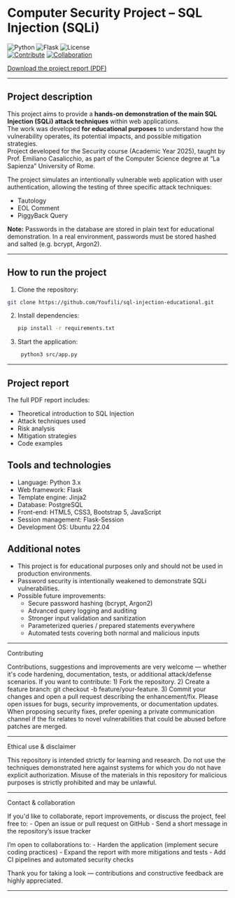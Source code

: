 # Computer Security Project – SQL Injection (SQLi) 

![Python](https://img.shields.io/badge/Python-3.10-blue) 
![Flask](https://img.shields.io/badge/Flask-2.2-orange) 
![License](https://img.shields.io/badge/License-MIT-green)  
[![Contribute](https://img.shields.io/badge/Contribute-Welcome-brightgreen)](https://github.com/Youfili/sql-injection-educational/pulls) 
[![Collaboration](https://img.shields.io/badge/Collaboration-Open-blue)](https://github.com/Youfili/sql-injection-educational/issues)

[Download the project report (PDF)](docs/Sicurezza_Project.pdf)

---

## Project description
This project aims to provide a **hands-on demonstration of the main SQL Injection (SQLi) attack techniques** within web applications.  
The work was developed **for educational purposes** to understand how the vulnerability operates, its potential impacts, and possible mitigation strategies.  
Project developed for the Security course (Academic Year 2025), taught by Prof. Emiliano Casalicchio, as part of the Computer Science degree at “La Sapienza” University of Rome.

The project simulates an intentionally vulnerable web application with user authentication, allowing the testing of three specific attack techniques:
- Tautology
- EOL Comment
- PiggyBack Query

**Note:** Passwords in the database are stored in plain text for educational demonstration. In a real environment, passwords must be stored hashed and salted (e.g. bcrypt, Argon2).

---

## How to run the project

1. Clone the repository:
```bash
git clone https://github.com/Youfili/sql-injection-educational.git
```
2. Install dependencies:
    ```bash
    pip install -r requirements.txt
    ```
   
3. Start the application:
   ```bash
    python3 src/app.py
   ```

---

## Project report
The full PDF report includes:
- Theoretical introduction to SQL Injection
- Attack techniques used
- Risk analysis
- Mitigation strategies
- Code examples

## Tools and technologies
- Language: Python 3.x
- Web framework: Flask
- Template engine: Jinja2
- Database: PostgreSQL
- Front-end: HTML5, CSS3, Bootstrap 5, JavaScript
- Session management: Flask-Session
- Development OS: Ubuntu 22.04

## Additional notes
- This project is for educational purposes only and should not be used in production environments.
- Password security is intentionally weakened to demonstrate SQLi vulnerabilities.
- Possible future improvements:
  - Secure password hashing (bcrypt, Argon2)
  - Advanced query logging and auditing
  - Stronger input validation and sanitization
  - Parameterized queries / prepared statements everywhere
  - Automated tests covering both normal and malicious inputs
    
---

Contributing

Contributions, suggestions and improvements are very welcome — whether it's code hardening, documentation, tests, or additional attack/defense scenarios. If you want to contribute:
    1) Fork the repository.
    2) Create a feature branch: git checkout -b feature/your-feature.
    3) Commit your changes and open a pull request describing the enhancement/fix.
Please open issues for bugs, security improvements, or documentation updates. When proposing security fixes, prefer opening a private communication channel if the fix relates to novel vulnerabilities that could be abused before patches are merged.

---

Ethical use & disclaimer

This repository is intended strictly for learning and research. Do not use the techniques demonstrated here against systems for which you do not have explicit authorization. Misuse of the materials in this repository for malicious purposes is strictly prohibited and may be unlawful.

---

Contact & collaboration

If you'd like to collaborate, report improvements, or discuss the project, feel free to:
    - Open an issue or pull request on GitHub
    - Send a short message in the repository’s issue tracker

I’m open to collaborations to:
    - Harden the application (implement secure coding practices)
    - Expand the report with more mitigations and tests
    - Add CI pipelines and automated security checks

Thank you for taking a look — contributions and constructive feedback are highly appreciated.

---
